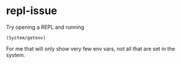 # repl-issue

Try opening a REPL and running 

    (System/getenv)


For me that will only show very few env vars, not all that are set in the
system.

